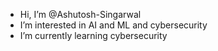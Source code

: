 -  Hi, I’m @Ashutosh-Singarwal
-  I’m interested in AI and ML and cybersecurity 
-  I’m currently learning cybersecurity 
